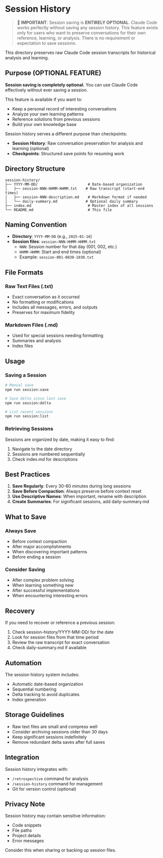 # Session History

> **🔔 IMPORTANT**: Session saving is **ENTIRELY OPTIONAL**. Claude Code works perfectly without saving any session history. This feature exists only for users who want to preserve conversations for their own reference, learning, or analysis. There is no requirement or expectation to save sessions.

This directory preserves raw Claude Code session transcripts for historical analysis and learning.

## Purpose (OPTIONAL FEATURE)

**Session saving is completely optional.** You can use Claude Code effectively without ever saving a session.

This feature is available if you want to:
- Keep a personal record of interesting conversations
- Analyze your own learning patterns
- Reference solutions from previous sessions
- Build your own knowledge base

Session history serves a different purpose than checkpoints:
- **Session History**: Raw conversation preservation for analysis and learning (optional)
- **Checkpoints**: Structured save points for resuming work

## Directory Structure

```
session-history/
├── YYYY-MM-DD/                       # Date-based organization
│   ├── session-NNN-HHMM-HHMM.txt    # Raw transcript (start-end times)
│   ├── session-NNN-description.md    # Markdown format if needed
│   └── daily-summary.md             # Optional daily summary
├── index.md                          # Master index of all sessions
└── README.md                         # This file
```

## Naming Convention

- **Directory**: `YYYY-MM-DD` (e.g., `2025-01-16`)
- **Session files**: `session-NNN-HHMM-HHMM.txt`
  - `NNN`: Session number for that day (001, 002, etc.)
  - `HHMM-HHMM`: Start and end times (optional)
  - Example: `session-001-0830-1030.txt`

## File Formats

### Raw Text Files (.txt)
- Exact conversation as it occurred
- No formatting or modifications
- Includes all messages, errors, and outputs
- Preserves for maximum fidelity

### Markdown Files (.md)
- Used for special sessions needing formatting
- Summaries and analysis
- Index files

## Usage

### Saving a Session
```bash
# Manual save
npm run session:save

# Save delta since last save
npm run session:delta

# List recent sessions
npm run session:list
```

### Retrieving Sessions
Sessions are organized by date, making it easy to find:
1. Navigate to the date directory
2. Sessions are numbered sequentially
3. Check index.md for descriptions

## Best Practices

1. **Save Regularly**: Every 30-60 minutes during long sessions
2. **Save Before Compaction**: Always preserve before context reset
3. **Use Descriptive Names**: When important, rename with description
4. **Create Summaries**: For significant sessions, add daily-summary.md

## What to Save

### Always Save
- Before context compaction
- After major accomplishments
- When discovering important patterns
- Before ending a session

### Consider Saving
- After complex problem solving
- When learning something new
- After successful implementations
- When encountering interesting errors

## Recovery

If you need to recover or reference a previous session:

1. Check session-history/YYYY-MM-DD/ for the date
2. Look for session files from that time period
3. Review the raw transcript for exact conversation
4. Check daily-summary.md if available

## Automation

The session history system includes:
- Automatic date-based organization
- Sequential numbering
- Delta tracking to avoid duplicates
- Index generation

## Storage Guidelines

- Raw text files are small and compress well
- Consider archiving sessions older than 30 days
- Keep significant sessions indefinitely
- Remove redundant delta saves after full saves

## Integration

Session history integrates with:
- `/retrospective` command for analysis
- `/session-history` command for management
- Git for version control (optional)

## Privacy Note

Session history may contain sensitive information:
- Code snippets
- File paths
- Project details
- Error messages

Consider this when sharing or backing up session files.